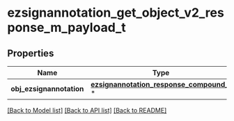 # ezsignannotation_get_object_v2_response_m_payload_t

## Properties
Name | Type | Description | Notes
------------ | ------------- | ------------- | -------------
**obj_ezsignannotation** | [**ezsignannotation_response_compound_t**](ezsignannotation_response_compound.md) \* |  | 

[[Back to Model list]](../README.md#documentation-for-models) [[Back to API list]](../README.md#documentation-for-api-endpoints) [[Back to README]](../README.md)


